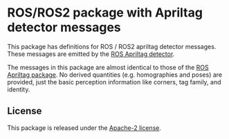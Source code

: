 # ROS/ROS2 package with Apriltag detector messages

This package has definitions for ROS / ROS2 apriltag detector
messages. These messages are emitted by the
[ROS Apriltag detector](https://github.com/berndpfrommer/apriltag_detector).

The messages in this package are almost identical to those of the
[ROS Apriltag package](https://github.com/versatran01/apriltag). No
derived quantities (e.g. homographies and poses) are provided, just
the basic perception information like corners, tag family, and identity.

## License
This package is released under the [Apache-2 license](LICENSE).
